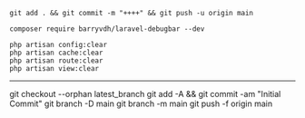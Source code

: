 ```
git add . && git commit -m "++++" && git push -u origin main
```

```
composer require barryvdh/laravel-debugbar --dev

```


```
php artisan config:clear
php artisan cache:clear
php artisan route:clear
php artisan view:clear

```


---

git checkout --orphan latest_branch
git add -A && git commit -am "Initial Commit"
git branch -D main
git branch -m main
git push -f origin main
